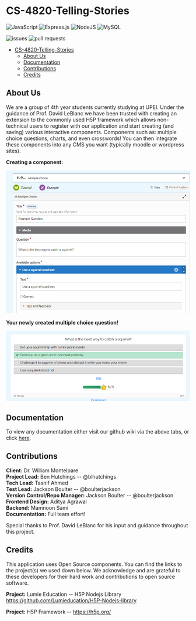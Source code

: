 # CS-4820-Telling-Stories


![JavaScript](https://img.shields.io/badge/javascript-%23323330.svg?style=for-the-badge&logo=javascript&logoColor=%23F7DF1E)
![Express.js](https://img.shields.io/badge/express.js-%23404d59.svg?style=for-the-badge&logo=express&logoColor=%2361DAFB)
![NodeJS](https://img.shields.io/badge/node.js-6DA55F?style=for-the-badge&logo=node.js&logoColor=white)
![MySQL](https://img.shields.io/badge/mysql-%2300f.svg?style=for-the-badge&logo=mysql&logoColor=white)



![issues](https://img.shields.io/github/issues/blhutchings/CS-4820-Telling-Stories)
![pull requests](https://img.shields.io/github/issues-pr/blhutchings/CS-4820-Telling-Stories)




- [CS-4820-Telling-Stories](#cs-4820-telling-stories)
  - [About Us](#about-us)
  - [Documentation](#documentation)
  - [Contributions](#contributions)
  - [Credits](#credits)



## About Us

We are a group of 4th year students currently studying at UPEI. Under the guidance of Prof. David LeBlanc we have been trusted with creating an extension to the commonly used H5P framework which allows non-technical users to register with our application and start creating (and saving) various interactive components. Components such as: multiple choice questions, charts, and even crosswords! You can then integrate these components into any CMS you want (typically moodle or wordpress sites).

**Creating a component:** 

![creating](images/multiChoiceCreation.png)  
 
**Your newly created multiple choice question!** 
 
![created](images/multiChoiceExample.png)




## Documentation

To view any documentation either visit our github wiki via the above tabs, or click [here](https://github.com/blhutchings/CS-4820-Telling-Stories/wiki).

## Contributions 

**Client:** Dr. William Montelpare  
**Project Lead:** Ben Hutchings -- @blhutchings  
**Tech Lead:** Tasnif Ahmed  
**Test Lead:** Jackson Boulter -- @boulterjackson  
**Version Control/Repo Manager:** Jackson Boulter -- @boulterjackson  
**Frontend Design:** Aditya Agrawal  
**Backend:** Mamnoon Sami  
**Documentation:** Full team effort!

Special thanks to Prof. David LeBlanc for his input and guidance throughout this project.  


## Credits 
This application uses Open Source components. You can find the links to the project(s) we used down below. We acknowledge and are grateful to these developers for their hard work and contributions to open source software.  

**Project:** Lumie Education -- H5P Nodejs Library https://github.com/Lumieducation/H5P-Nodejs-library  

**Project:** H5P Framework -- https://h5p.org/ 
